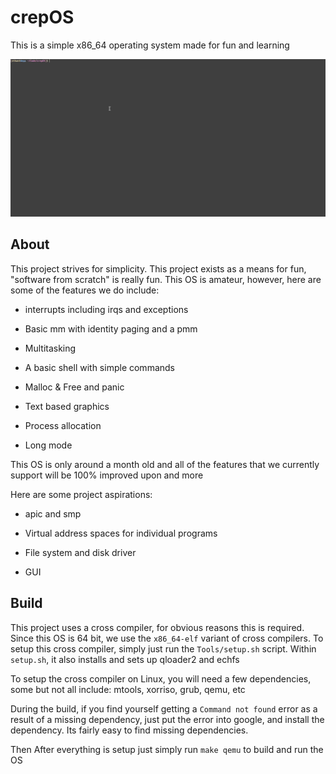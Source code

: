 # crepOS

This is a simple x86_64 operating system made for fun and learning

![Basic demo](Demo/osdemo8.gif)

## About

  This project strives for simplicity. This project exists as a means for fun, "software from scratch" is really fun. This OS is amateur, however, here are some of the features we do include:

  - interrupts including irqs and exceptions

  - Basic mm with identity paging and a pmm
  
  - Multitasking

  - A basic shell with simple commands

  - Malloc & Free and panic

  - Text based graphics

  - Process allocation

  - Long mode

  This OS is only around a month old and all of the features that we currently support will be 100% improved upon and more

  Here are some project aspirations:

  - apic and smp

  - Virtual address spaces for individual programs

  - File system and disk driver

  - GUI

## Build

  This project uses a cross compiler, for obvious reasons this is required. Since this OS is 64 bit, we use the `x86_64-elf`
  variant of cross compilers. To setup this cross compiler, simply just run the `Tools/setup.sh` script. Within `setup.sh`, it also
  installs and sets up qloader2 and echfs

  To setup the cross compiler on Linux, you will need a few dependencies, some but not all include: mtools, xorriso, grub,
  qemu, etc

  During the build, if you find yourself getting a `Command not found` error as a result of a missing dependency,
  just put the error into google, and install the dependency. Its fairly easy to find missing dependencies.

  Then After everything is setup just simply run `make qemu` to build and run the OS
